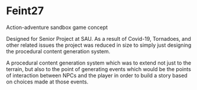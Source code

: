# Feint27
Action-adventure sandbox game concept

Designed for Senior Project at SAU. As a result of Covid-19, Tornadoes, and other related issues the project was reduced in size to simply just designing the procedural content generation system.

A procedural content generation system which was to extend not just to the terrain, but also to the point of generating events which would be the points of interaction between NPCs and the player in order to build a story based on choices made at those events.
